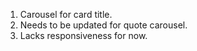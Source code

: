 1. Carousel for card title.
2. Needs to be updated for quote carousel.
3. Lacks responsiveness for now.
